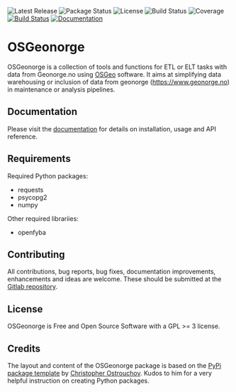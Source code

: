 <!---
[![Build Status](https://travis-ci.com/OSGeo/grass.svg?branch=main)](https://travis-ci.com/OSGeo/grass)
[![GCC C/C++ standards check](https://github.com/OSGeo/grass/workflows/GCC%20C/C++%20standards%20check/badge.svg)](https://github.com/OSGeo/grass/actions?query=workflow%3A%22GCC+C%2FC%2B%2B+standards+check%22)
[![Python code quality check](https://github.com/OSGeo/grass/workflows/Python%20code%20quality%20check/badge.svg)](https://github.com/OSGeo/grass/actions?query=workflow%3A%22Python+code+quality+check%22)
[![General linting](https://github.com/OSGeo/grass/workflows/General%20linting/badge.svg)](https://github.com/OSGeo/grass/actions?query=workflow%3A%22General+linting%22)
[![Ubuntu](https://github.com/OSGeo/grass/workflows/Ubuntu/badge.svg)](https://github.com/OSGeo/grass/actions?query=workflow%3AUbuntu)
[![OSGeo4W](https://github.com/OSGeo/grass/workflows/OSGeo4W/badge.svg)](https://github.com/OSGeo/grass/actions?query=workflow%3AOSGeo4W)
[![CentOS](https://github.com/OSGeo/grass/workflows/CentOS/badge.svg)](https://github.com/OSGeo/grass/actions?query=workflow%3ACentOS)
[![DOI](https://zenodo.org/badge/DOI/10.5281/zenodo.5176030.svg)](https://doi.org/10.5281/zenodo.5176030)
--->

![Latest Release](https://img.shields.io/pypi/v/osgeonorge.svg)
![Package Status](https://img.shields.io/pypi/status/osgeonorge.svg)
![License](https://img.shields.io/pypi/l/osgeonorge.svg)
![Build Status](https://img.shields.io/pypi/status/osgeonorge.svg)
![Coverage](https://gitlab.com/ninsbl/osgeonorge/badges/main/coverage.svg)
[![Build Status](https://gitlab.com/ninsbl/osgeonorge/badges/main/pipeline.svg)](https://gitlab.com/ninsbl/osgeonorge/pipelines)
[![Documentation](https://readthedocs.org/projects/pip/badge/)](https://osgeonorge.readthedocs.io/en/latest/)

# OSGeonorge

OSGeonorge is a collection of tools and functions for ETL
or ELT tasks with data from Geonorge.no using 
[OSGeo](https://www.osgeo.org/) software. It aims
at simplifying data warehousing or inclusion of data from
geonorge (https://www.geonorge.no) in maintenance or analysis pipelines.

## Documentation
Please visit the [documentation](https://ninsbl.gitlab.io/osgeonorge)
for details on installation, usage and API reference.

## Requirements

Required Python packages:
- requests
- psycopg2
- numpy

Other required librariies:
- openfyba

## Contributing

All contributions, bug reports, bug fixes, documentation improvements,
enhancements and ideas are welcome. These should be submitted at the
[Gitlab repository](https://gitlab.com/ninsbl/osgeonorge).

## License

OSGeonorge is Free and Open Source Software with a
GPL >= 3 license.

## Credits

The layout and content of the OSGeonorge package is based on the
[PyPi package template](https://gitlab.com/costrouc/python-package-template) by
[Christopher Ostrouchov](https://gitlab.com/costrouc). Kudos to him for a very
helpful instruction on creating Python packages.
